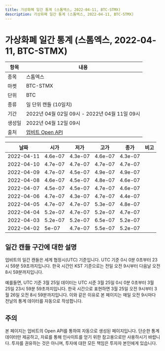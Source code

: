 ```yaml
---
title: 가상화폐 일간 통계 (스톰엑스, 2022-04-11, BTC-STMX)
description: 가상화폐 일간 통계 (스톰엑스, 2022-04-11, BTC-STMX)
---
```



가상화폐 일간 통계 (스톰엑스, 2022-04-11, BTC-STMX)
===

|항목|내용|
|--|--|
|종목|스톰엑스|
|마켓|BTC-STMX|
|단위|BTC|
|종류|일 단위 캔들 (10일치)|
|기간|2022년 04월 02일 09시 - 2022년 04월 11일 09시|
|생성일|2022년 04월 12일 09시|
|출처|[업비트 Open API](https://docs.upbit.com)|


|날짜|시가|저가|고가|종가|비고|
|--|--|--|--|--|--|
|2022-04-11|4.6e-07|4.3e-07|4.6e-07|4.3e-07|    |
|2022-04-10|4.7e-07|4.7e-07|4.7e-07|4.7e-07|    |
|2022-04-09|4.7e-07|4.5e-07|4.9e-07|4.9e-07|    |
|2022-04-08|4.6e-07|4.5e-07|4.8e-07|4.6e-07|    |
|2022-04-07|4.5e-07|4.5e-07|4.7e-07|4.6e-07|    |
|2022-04-06|4.7e-07|4.3e-07|4.7e-07|4.4e-07|    |
|2022-04-05|4.7e-07|4.7e-07|5.3e-07|4.8e-07|    |
|2022-04-04|5.2e-07|4.7e-07|5.2e-07|4.7e-07|    |
|2022-04-03|5.2e-07|5.2e-07|6.5e-07|5.2e-07|    |
|2022-04-02|5e-07|4.7e-07|5.5e-07|5.2e-07|    |


일간 캔들 구간에 대한 설명
---


업비트의 일간 캔들은 세계 협정시(UTC) 기준입니다. 
UTC 기준 0시 0분 0초부터 23시 59분 59초까지입니다. 
한국 시간인 KST 기준으로는 전일 오전 9시부터 다음날 오전 8시 59분까지입니다. 


예를들면, UTC 기준 3월 25일 데이터는 UTC 시준 3월 25일 0시 0분 0초부터 3월 25일 23시 59분 59초까지입니다. 
한국 시간으로 표현하면 3월 25일 오전 9시부터 3월 26일 오전 8시 59분까지입니다. 
이와 같은 이유로 본 페이지는 매일 오전 9시마다 전날의 통계 데이터를 자동으로 작성합니다. 


주의
---


본 페이지는 업비트의 Open API를 통하여 자동으로 생성된 페이지입니다. 
단순한 통계 데이터만 제공하고, 자료를 통해 인사이트를 얻기 위한 참고용으로만 사용하시기 바랍니다. 
투자를 권유하는 것은 아니며, 투자에 대한 모든 책임은 투자자 본인에게 있습니다. 
